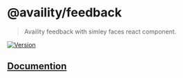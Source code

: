 # @availity/feedback

> Availity feedback with simley faces react component.

[![Version](https://img.shields.io/npm/v/@availity/feedback.svg?style=for-the-badge)](https://www.npmjs.com/package/@availity/feedback)

## [Documention](https://availity.github.io/availity-react/components/feedback)